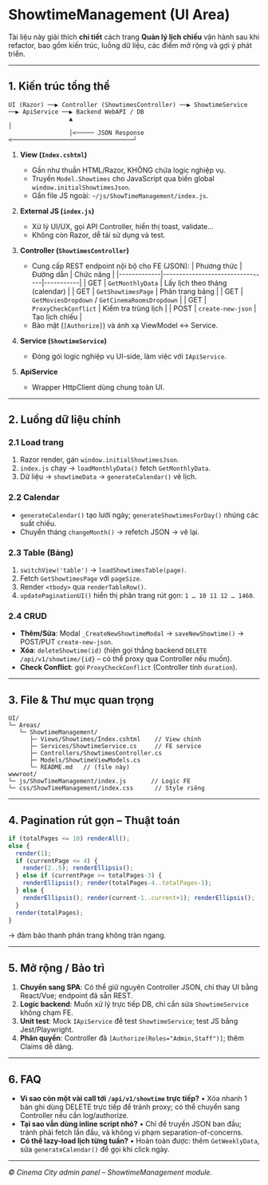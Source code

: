 # ShowtimeManagement (UI Area)

Tài liệu này giải thích **chi tiết** cách trang **Quản lý lịch chiếu** vận hành sau khi refactor, bao gồm kiến trúc, luồng dữ liệu, các điểm mở rộng và gợi ý phát triển.

---
## 1. Kiến trúc tổng thể
```
UI (Razor) ──▶ Controller (ShowtimesController) ──▶ ShowtimeService ──▶ ApiService ──▶ Backend WebAPI / DB
                 ▲                                                       │
                 │<───── JSON Response <──────────────────────────────────┘
``` 
1. **View (`Index.cshtml`)**
   - Gần như thuần HTML/Razor, KHÔNG chứa logic nghiệp vụ.
   - Truyền `Model.Showtimes` cho JavaScript qua biến global `window.initialShowtimesJson`.
   - Gắn file JS ngoài: `~/js/ShowTimeManagement/index.js`.

2. **External JS (`index.js`)**
   - Xử lý UI/UX, gọi API Controller, hiển thị toast, validate…
   - Không còn Razor, dễ tái sử dụng và test.

3. **Controller (`ShowtimesController`)**
   - Cung cấp REST endpoint nội bộ cho FE (JSON):
     | Phương thức | Đường dẫn                       | Chức năng |
     |-------------|---------------------------------|-----------|
     | GET         | `GetMonthlyData`               | Lấy lịch theo tháng (calendar) |
     | GET         | `GetShowtimesPage`             | Phân trang bảng |
     | GET         | `GetMoviesDropdown` / `GetCinemaRoomsDropdown` |
     | GET         | `ProxyCheckConflict`           | Kiểm tra trùng lịch |
     | POST        | `create-new-json`              | Tạo lịch chiếu |
   - Bảo mật (`[Authorize]`) và ánh xạ ViewModel ↔ Service.

4. **Service (`ShowtimeService`)**
   - Đóng gói logic nghiệp vụ UI-side, làm việc với `IApiService`.

5. **ApiService**
   - Wrapper HttpClient dùng chung toàn UI.

---
## 2. Luồng dữ liệu chính
### 2.1 Load trang
1. Razor render, gán `window.initialShowtimesJson`.
2. `index.js` chạy → `loadMonthlyData()` fetch `GetMonthlyData`.
3. Dữ liệu -> `showtimeData` → `generateCalendar()` vẽ lịch.

### 2.2 Calendar
- `generateCalendar()` tạo lưới ngày; `generateShowtimesForDay()` nhúng các suất chiếu.
- Chuyển tháng `changeMonth()` → refetch JSON → vẽ lại.

### 2.3 Table (Bảng)
1. `switchView('table')` → `loadShowtimesTable(page)`.
2. Fetch `GetShowtimesPage` với `pageSize`.
3. Render `<tbody>` qua `renderTableRow()`.
4. `updatePaginationUI()` hiển thị phân trang rút gọn: `1 … 10 11 12 … 1460`.

### 2.4 CRUD
- **Thêm/Sửa**: Modal `_CreateNewShowtimeModal` → `saveNewShowtime()` → POST/PUT `create-new-json`.
- **Xóa**: `deleteShowtime(id)` (hiện gọi thẳng backend `DELETE /api/v1/showtime/{id}` – có thể proxy qua Controller nếu muốn).
- **Check Conflict**: gọi `ProxyCheckConflict` (Controller tính `duration`).

---
## 3. File & Thư mục quan trọng
```
UI/
└─ Areas/
   └─ ShowtimeManagement/
      ├─ Views/Showtimes/Index.cshtml    // View chính
      ├─ Services/ShowtimeService.cs     // FE service
      ├─ Controllers/ShowtimesController.cs
      ├─ Models/ShowtimeViewModels.cs
      └─ README.md   // (file này)
wwwroot/
└─ js/ShowTimeManagement/index.js       // Logic FE
└─ css/ShowTimeManagement/index.css      // Style riêng
```

---
## 4. Pagination rút gọn – Thuật toán
```js
if (totalPages <= 10) renderAll();
else {
  render(1);
  if (currentPage <= 4) {
    render(2..5); renderEllipsis();
  } else if (currentPage >= totalPages-3) {
    renderEllipsis(); render(totalPages-4..totalPages-1);
  } else {
    renderEllipsis(); render(current-1..current+1); renderEllipsis();
  }
  render(totalPages);
}
```
→ đảm bảo thanh phân trang không tràn ngang.

---
## 5. Mở rộng / Bảo trì
1. **Chuyển sang SPA**: Có thể giữ nguyên Controller JSON, chỉ thay UI bằng React/Vue; endpoint đã sẵn REST.
2. **Logic backend**: Muốn xử lý trực tiếp DB, chỉ cần sửa `ShowtimeService` không chạm FE.
3. **Unit test**: Mock `IApiService` để test `ShowtimeService`; test JS bằng Jest/Playwright.
4. **Phân quyền**: Controller đã `[Authorize(Roles="Admin,Staff")]`; thêm Claims dễ dàng.

---
## 6. FAQ
- **Vì sao còn một vài call tới `/api/v1/showtime` trực tiếp?**
  • Xóa nhanh 1 bản ghi dùng DELETE trực tiếp để tránh proxy; có thể chuyển sang Controller nếu cần log/authorize.
- **Tại sao vẫn dùng inline script nhỏ?**
  • Chỉ để truyền JSON ban đầu; tránh phải fetch lần đầu, và không vi phạm separation-of-concerns.
- **Có thể lazy-load lịch từng tuần?**
  • Hoàn toàn được: thêm `GetWeeklyData`, sửa `generateCalendar()` để gọi khi click ngày.

---
_© Cinema City admin panel – ShowtimeManagement module._ 